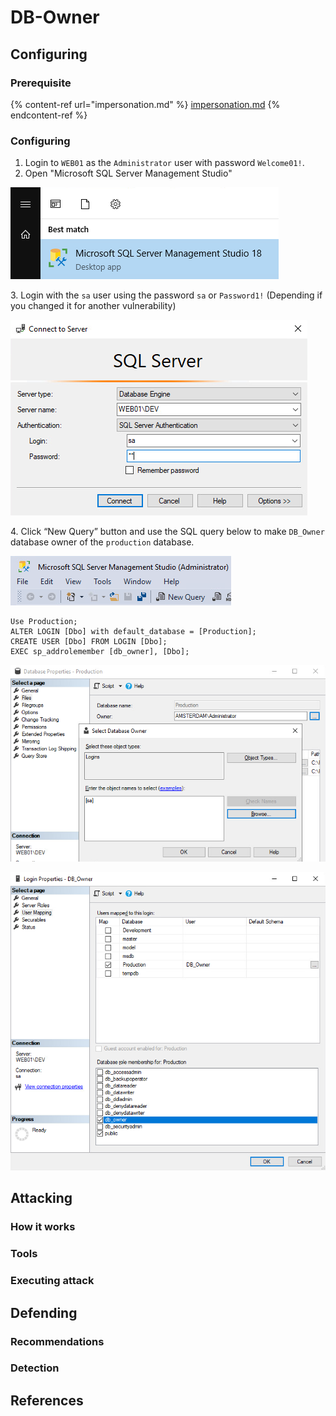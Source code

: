 # DB-Owner

## Configuring

### Prerequisite

{% content-ref url="impersonation.md" %}
[impersonation.md](impersonation.md)
{% endcontent-ref %}

### Configuring

1. Login to `WEB01` as the `Administrator` user with password `Welcome01!`.
2. Open "Microsoft SQL Server Management Studio"

![](<../../../../.gitbook/assets/image (3).png>)

3\. Login with the `sa` user using the password `sa` or `Password1!` (Depending if you changed it for another vulnerability)

![](<../../../../.gitbook/assets/image (30).png>)

4\. Click “New Query” button and use the SQL query below to make `DB_Owner`  database owner of the `production` database.

![](<../../../../.gitbook/assets/image (10).png>)

```
Use Production;
ALTER LOGIN [Dbo] with default_database = [Production];
CREATE USER [Dbo] FROM LOGIN [Dbo];
EXEC sp_addrolemember [db_owner], [Dbo];
```

![](<../../../../.gitbook/assets/image (18).png>)

![](<../../../../.gitbook/assets/image (32).png>)























## Attacking

### How it works



### Tools



### Executing attack



## Defending

### Recommendations



### Detection



## References
